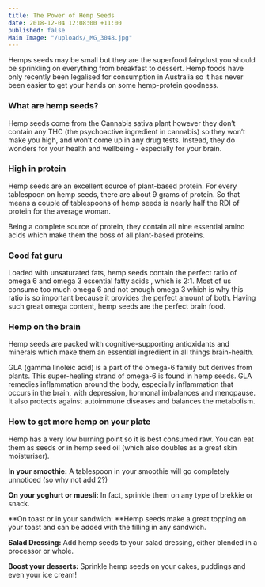 ```yaml
---
title: The Power of Hemp Seeds
date: 2018-12-04 12:08:00 +11:00
published: false
Main Image: "/uploads/_MG_3048.jpg"
---
```


Hemps seeds may be small but they are the superfood fairydust you should be sprinkling on everything from breakfast to dessert. Hemp foods have only recently been legalised for consumption in Australia so it has never been easier to get your hands on some hemp-protein goodness.

### **What are hemp seeds?**

Hemp seeds come from the Cannabis sativa plant however they don’t contain any THC (the psychoactive ingredient in cannabis) so they won’t make you high, and won’t come up in any drug tests. Instead, they do wonders for your health and wellbeing -  especially for your brain.

### **High in protein**

Hemp seeds are an excellent source of plant-based protein. For every tablespoon on hemp seeds, there are about 9 grams of protein. So that means a couple of tablespoons of hemp seeds is nearly half the RDI of protein for the average woman.

Being a complete source of protein, they contain all nine essential amino acids which make them the boss of all plant-based proteins.

### **Good fat guru**

Loaded with unsaturated fats, hemp seeds contain the perfect ratio of omega 6 and omega 3 essential fatty acids , which is 2:1. Most of us consume too much omega 6 and not enough omega 3 which is why this ratio is so important because it provides the perfect amount of both. Having such great omega content, hemp seeds are the perfect brain food.

### **Hemp on the brain**

Hemp seeds are packed with cognitive-supporting antioxidants and minerals which make them an essential ingredient in all things brain-health.

GLA (gamma linoleic acid) is a part of the omega-6 family but derives from plants. This super-healing strand of omega-6 is found in hemp seeds. GLA remedies inflammation around the body, especially inflammation that occurs in the brain, with depression, hormonal imbalances and menopause. It also protects against autoimmune diseases and balances the metabolism.

### **How to get more hemp on your plate**

Hemp has a very low burning point so it is best consumed raw. You can eat them as seeds or in hemp seed oil (which also doubles as a great skin moisturiser).

**In your smoothie:** A tablespoon in your smoothie will go completely unnoticed (so why not add 2?)

**On your yoghurt or muesli:** In fact, sprinkle them on any type of brekkie or snack.

**On toast or in your sandwich: **Hemp seeds make a great topping on your toast and can be added with the filling in any sandwich.

**Salad Dressing:** Add hemp seeds to your salad dressing, either blended in a processor or whole.

**Boost your desserts:** Sprinkle hemp seeds on your cakes, puddings and even your ice cream!